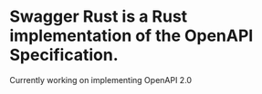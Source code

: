 # Swagger Rust is a Rust implementation of the OpenAPI Specification.

Currently working on implementing OpenAPI 2.0